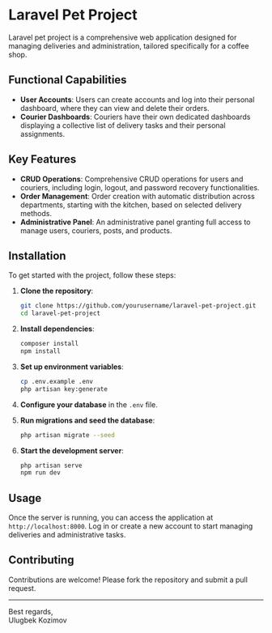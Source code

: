 # Laravel Pet Project

Laravel pet project is a comprehensive web application designed for managing deliveries and administration, tailored specifically for a coffee shop.

## Functional Capabilities

- **User Accounts**: Users can create accounts and log into their personal dashboard, where they can view and delete their orders.
- **Courier Dashboards**: Couriers have their own dedicated dashboards displaying a collective list of delivery tasks and their personal assignments.

## Key Features

- **CRUD Operations**: Comprehensive CRUD operations for users and couriers, including login, logout, and password recovery functionalities.
- **Order Management**: Order creation with automatic distribution across departments, starting with the kitchen, based on selected delivery methods.
- **Administrative Panel**: An administrative panel granting full access to manage users, couriers, posts, and products.

## Installation

To get started with the project, follow these steps:

1. **Clone the repository**:
    ```sh
    git clone https://github.com/yourusername/laravel-pet-project.git
    cd laravel-pet-project
    ```

2. **Install dependencies**:
    ```sh
    composer install
    npm install
    ```

3. **Set up environment variables**:
    ```sh
    cp .env.example .env
    php artisan key:generate
    ```

4. **Configure your database** in the `.env` file.

5. **Run migrations and seed the database**:
    ```sh
    php artisan migrate --seed
    ```

6. **Start the development server**:
    ```sh
    php artisan serve
    npm run dev
    ```

## Usage

Once the server is running, you can access the application at `http://localhost:8000`. Log in or create a new account to start managing deliveries and administrative tasks.

## Contributing

Contributions are welcome! Please fork the repository and submit a pull request.

---

Best regards,  
Ulugbek Kozimov
